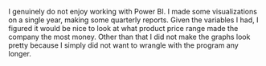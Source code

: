 I genuinely do not enjoy working with Power BI. I made some visualizations on a single year, making some quarterly reports. Given the variables I had, 
I figured it would be nice to look at what product price range made the company the most money. Other than that I did not make the graphs look pretty because
I simply did not want to wrangle with the program any longer.
